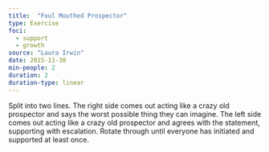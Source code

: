 ```yaml
---
title:  "Foul Mouthed Prospector"
type: Exercise
foci:
  - support
  - growth
source: "Laura Irwin"
date: 2015-11-30
min-people: 2
duration: 2
duration-type: linear
---
```

Split into two lines.
The right side comes out acting like a crazy old prospector and says the worst possible thing they can imagine.
The left side comes out acting like a crazy old prospector and agrees with the statement, supporting with escalation.
Rotate through until everyone has initiated and supported at least once.
